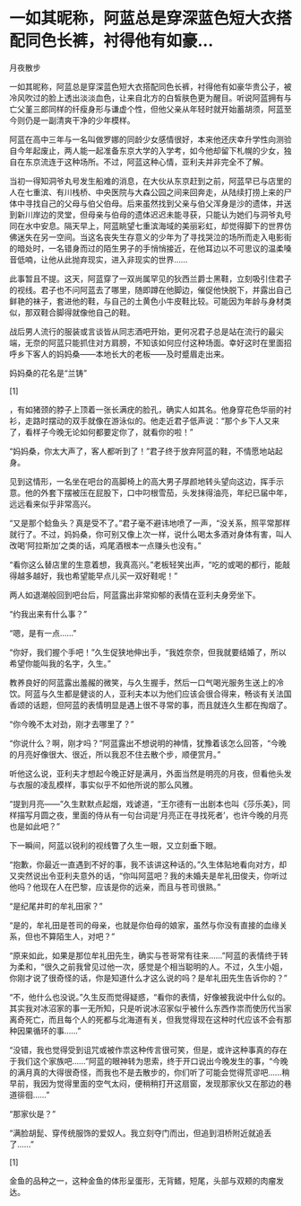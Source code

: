 # 一如其昵称，阿蓝总是穿深蓝色短大衣搭配同色长裤，衬得他有如豪...

月夜散步

一如其昵称，阿蓝总是穿深蓝色短大衣搭配同色长裤，衬得他有如豪华贵公子，被冷风吹过的脸上透出淡淡血色，让来自北方的白皙肤色更为醒目。听说阿蓝拥有与亡父堇三郎同样的纤瘦身形与谦虚个性，但他父亲从年轻时就开始蓄胡须，阿蓝至今则仍是一副清爽干净的少年模样。

阿蓝在高中三年与一名叫做罗娜的同龄少女感情很好，本来他还庆幸升学性向测验自今年起废止，两人能一起准备东京大学的入学考，如今他却留下札幌的少女，独自在东京流连于这种场所。不过，阿蓝这种心情，亚利夫并非完全不了解。

当初一得知洞爷丸号发生船难的消息，在大伙从东京赶到之前，阿蓝早已与店里的人在七重滨、有川栈桥、中央医院与大森公园之间来回奔走，从陆续打捞上来的尸体中寻找自己的父母与伯父伯母。后来虽然找到父亲与伯父浑身是沙的遗体，并送到新川岸边的灵堂，但母亲与伯母的遗体迟迟未能寻获，只能认为她们与洞爷丸号同在水中安息。隔天早上，阿蓝眺望七重滨海域的美丽彩虹，却觉得脚下的世界仿佛迷失在另一空间。当这名丧失生存意义的少年为了寻找哭泣的场所而走入电影街的暗处时，一名错身而过的陌生男子的手悄悄接近，在他耳边以不可思议的温柔嗓音低喃，让他从此抛弃现实，进入非现实的世界……

此事暂且不提。这天，阿蓝穿了一双尚属罕见的狄西兰爵士黑鞋，立刻吸引住君子的视线。君子也不问阿蓝去了哪里，随即蹲在他脚边，催促他快脱下，并露出自己鲜艳的袜子，套进他的鞋，与自己的土黄色小牛皮鞋比较。可能因为年龄与身材类似，那双鞋合脚得就像他自己的鞋。

战后男人流行的服装或言谈皆从同志酒吧开始，更何况君子总是站在流行的最尖端，无奈的阿蓝只能抓住对方肩膀，不知该如何应付这种场面。幸好这时在里面招呼乡下客人的妈妈桑——本地长大的老板——及时蹙眉走出来。

妈妈桑的花名是“兰铸”

[1]

，有如猪颈的脖子上顶着一张长满疣的脸孔，确实人如其名。他身穿花色华丽的衬衫，走路时摆动的双手就像在游泳似的。他走近君子低声说：“那个乡下人又来了，看样子今晚无论如何都要定你了，就看你的啦！”

“妈妈桑，你太大声了，客人都听到了！”君子终于放弃阿蓝的鞋，不情愿地站起身。

见到这情形，一名坐在吧台的高脚椅上的高大男子厚颜地转头望向这边，挥手示意。他的外套下摆被压在屁股下，口中叼根雪茄，头发抹得油亮，年纪已届中年，远远看来似乎非常高兴。

“又是那个鲶鱼头？真是受不了。”君子毫不避讳地喷了一声，“没关系，照平常那样就行了。不过，妈妈桑，你可别又像上次一样，说什么喝太多酒对身体有害，叫人改喝‘阿拉斯加’之类的话，鸡尾酒根本一点赚头也没有。”

“看你这么替店里的生意着想，我真高兴。”老板轻笑出声，“吃的或喝的都行，能敲得越多越好，我也希望能早点儿买一双好鞋呢！”

两人如退潮般回到吧台后，阿蓝露出非常抑郁的表情在亚利夫身旁坐下。

“约我出来有什么事？”

“嗯，是有一点……”

“你好，我们握个手吧！”久生促狭地伸出手，“我姓奈奈，但我就要结婚了，所以希望你能叫我的名字，久生。”

教养良好的阿蓝露出羞赧的微笑，与久生握手，然后一口气喝光服务生送上的冷饮。阿蓝与久生都是健谈的人，亚利夫本以为他们应该会很合得来，畅谈有关法国香颂的话题，但阿蓝的表情明显是遇上很不寻常的事，而且就连久生都在掏烟了。

“你今晚不太对劲，刚才去哪里了？”

“你说什么？啊，刚才吗？”阿蓝露出不想说明的神情，犹豫着该怎么回答，“今晚的月亮好像很大、很近，所以我忍不住去散个步，顺便赏月。”

听他这么说，亚利夫才想起今晚正好是满月，外面当然是明亮的月夜，但看他头发与衣服的凌乱模样，事实似乎不如他所说的那么风雅。

“提到月亮——”久生默默点起烟，戏谑道，“王尔德有一出剧本也叫《莎乐美》，同样描写月圆之夜，里面的侍从有一句台词是‘月亮正在寻找死者’，也许今晚的月亮也是如此吧？”

下一瞬间，阿蓝以锐利的视线瞥了久生一眼，又立刻垂下眼。

“抱歉，你最近一直遇到不好的事，我不该讲这种话的。”久生体贴地看向对方，却又突然说出令亚利夫意外的话，“你叫阿蓝吧？我的未婚夫是牟礼田俊夫，你听过他吗？他现在人在巴黎，应该是你的远亲，而且与苍司很熟。”

“是纪尾井町的牟礼田家？”

“是的，牟礼田是苍司的母亲，也就是你伯母的娘家，虽然与你没有直接的血缘关系，但也不算陌生人，对吧？”

“原来如此，如果是那位牟礼田先生，确实与苍哥常有往来……”阿蓝的表情终于转为柔和，“很久之前我曾见过他一次，感觉是个相当聪明的人。不过，久生小姐，你刚才说了很奇怪的话，你是知道什么才这么说的吗？是牟礼田先生告诉你的？”

“不，他什么也没说。”久生反而觉得疑惑，“看你的表情，好像被我说中什么似的。其实我对冰沼家的事一无所知，只是听说冰沼家似乎被什么东西作祟而使历代当家离奇死亡，而且每个人的死都与北海道有关，但我觉得现在这种时代应该不会有那种因果循环的事……”

“没错，我也觉得受到诅咒或被作祟这种传言很可笑，但是，或许这种事真的存在于我们这个家族吧……”阿蓝的眼神转为思索，终于开口说出今晚发生的事，“今晚的满月真的大得很奇怪，而我也不是去散步的，你们听了可能会觉得荒谬吧……稍早前，我因为觉得里面的空气太闷，便稍稍打开这扇窗，发现那家伙又在那边的巷道徘徊……”

“那家伙是？”

“满脸胡髭、穿传统服饰的爱奴人。我立刻夺门而出，但追到泪桥附近就追丢了……”

[1]

金鱼的品种之一，这种金鱼的体形呈蛋形，无背鳍，短尾，头部与双颊的肉瘤发达。